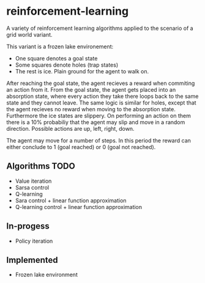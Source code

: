 # reinforcement-learning
A variety of reinforcement learning algorithms applied to the scenario of a grid world variant.

This variant is a frozen lake environement:
- One square denotes a goal state
- Some squares denote holes (trap states)
- The rest is ice. Plain ground for the agent to walk on.

After reaching the goal state, the agent recieves a reward when commiting an action from it. From the goal state, the agent gets placed into an absorption state, where every action they take there loops back to the same state and they cannot leave. The same logic is similar for holes, except that the agent recieves no reward when moving to the absorption state. Furthermore the ice states are slippery. On performing an action on them there is a 10% probabiliy that the agent may slip and move in a random direction. Possible actions are up, left, right, down.

The agent may move for a number of steps. In this period the reward can either conclude to 1 (goal reached) or 0 (goal not reached).

## Algorithms TODO
- Value iteration
- Sarsa control
- Q-learning
- Sara control + linear function approximation
- Q-learning control + linear function approximation

## In-progess
- Policy iteration

## Implemented
- Frozen lake environment
